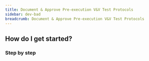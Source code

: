 ```yaml
---
title: Document & Approve Pre-execution V&V Test Protocols
sidebar: dev-bad
breadcrumb: Document & Approve Pre-execution V&V Test Protocols
---
```


## <background>

## How do I get started?

### Step by step
